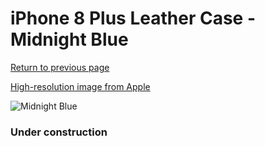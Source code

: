 # iPhone 8 Plus Leather Case - Midnight Blue

[Return to previous page](/iphone_7)

[High-resolution image from Apple](https://store.storeimages.cdn-apple.com/8756/as-images.apple.com/is/MQHL2?wid=4500&hei=4500&fmt=png)

<div style="width: 384px"><img src="/everypreview/MQHL2.png" alt="Midnight Blue"></div>

### Under construction
